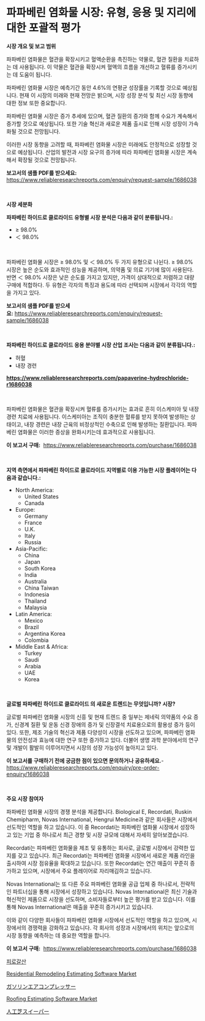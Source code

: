 <p><h1>파파베린 염화물 시장: 유형, 응용 및 지리에 대한 포괄적 평가</h1></p><p><strong>시장 개요 및 보고 범위</strong></p>
<p><p>파파베린 염화물은 혈관을 확장시키고 혈액순환을 촉진하는 약물로, 혈관 질환을 치료하는 데 사용됩니다. 이 약물은 혈관을 확장시켜 혈액의 흐름을 개선하고 혈류를 증가시키는 데 도움이 됩니다.</p><p>파파베린 염화물 시장은 예측기간 동안 4.6%의 연평균 성장률을 기록할 것으로 예상됩니다. 현재 이 시장의 미래와 현재 전망은 밝으며, 시장 성장 분석 및 최신 시장 동향에 대한 정보 또한 중요합니다.</p><p>파파베린 염화물 시장은 증가 추세에 있으며, 혈관 질환의 증가와 함께 수요가 계속해서 증가할 것으로 예상됩니다. 또한 기술 혁신과 새로운 제품 출시로 인해 시장 성장이 가속화될 것으로 전망됩니다.</p><p>이러한 시장 동향을 고려할 때, 파파베린 염화물 시장은 미래에도 안정적으로 성장할 것으로 예상됩니다. 산업의 발전과 시장 요구의 증가에 따라 파파베린 염화물 시장은 계속해서 확장될 것으로 전망됩니다.</p></p>
<p><strong>보고서의 샘플 PDF를 받으세요:</strong> <a href="https://www.reliableresearchreports.com/enquiry/request-sample/1686038">https://www.reliableresearchreports.com/enquiry/request-sample/1686038</a></p>
<p>&nbsp;</p>
<p><strong>시장 세분화</strong></p>
<p><strong>파파베린 하이드로 클로라이드 유형별 시장 분석은 다음과 같이 분류됩니다.:</strong></p>
<p><ul><li>≥ 98.0%</li><li>＜ 98.0%</li></ul></p>
<p>&nbsp;</p>
<p><p>파파베린 염화물 시장은 ≥ 98.0% 및 ＜ 98.0% 두 가지 유형으로 나뉜다. ≥ 98.0% 시장은 높은 순도와 효과적인 성능을 제공하며, 의약품 및 의료 기기에 많이 사용된다. 반면 ＜ 98.0% 시장은 낮은 순도를 가지고 있지만, 가격이 상대적으로 저렴하고 대량 구매에 적합하다. 두 유형은 각자의 특징과 용도에 따라 선택되며 시장에서 각각의 역할을 가지고 있다.</p></p>
<p><strong>보고서의 샘플 PDF를 받으세요:</strong>&nbsp;<a href="https://www.reliableresearchreports.com/enquiry/request-sample/1686038">https://www.reliableresearchreports.com/enquiry/request-sample/1686038</a></p>
<p>&nbsp;</p>
<p><strong> 파파베린 하이드로 클로라이드 응용 분야별 시장 산업 조사는 다음과 같이 분류됩니다.:</strong></p>
<p><ul><li>허혈</li><li>내장 경련</li></ul></p>
<p><strong><a href="https://www.reliableresearchreports.com/papaverine-hydrochloride-r1686038">https://www.reliableresearchreports.com/papaverine-hydrochloride-r1686038</a></strong></p>
<p>&nbsp;</p>
<p><p>파파베린 염화물은 혈관을 확장시켜 혈류를 증가시키는 효과로 흔히 이스케미아 및 내장 경련 치료에 사용됩니다. 이스케미아는 조직이 충분한 혈류를 받지 못하여 발생하는 상태이고, 내장 경련은 내장 근육의 비정상적인 수축으로 인해 발생하는 질환입니다. 파파베린 염화물은 이러한 증상을 완화시키는데 효과적으로 사용됩니다.</p></p>
<p><strong>이 보고서 구매:</strong>&nbsp; <a href="https://www.reliableresearchreports.com/purchase/1686038">https://www.reliableresearchreports.com/purchase/1686038</a></p>
<p>&nbsp;</p>
<p><strong>지역 측면에서 파파베린 하이드로 클로라이드 지역별로 이용 가능한 시장 플레이어는 다음과 같습니다.:</strong></p>
<p><ul>
    <li>
        North America:
        <ul>
            <li>United States</li>
            <li>Canada</li>
        </ul>
    </li>
    <li>
        Europe:
        <ul>
            <li>Germany</li>
            <li>France</li>
            <li>U.K.</li>
            <li>Italy</li>
            <li>Russia</li>
        </ul>
    </li>
    <li>
        Asia-Pacific:
        <ul>
            <li>China</li>
            <li>Japan</li>
            <li>South Korea</li>
            <li>India</li>
            <li>Australia</li>
            <li>China Taiwan</li>
            <li>Indonesia</li>
            <li>Thailand</li>
            <li>Malaysia</li>
        </ul>
    </li>
    <li>
        Latin America:
        <ul>
            <li>Mexico</li>
            <li>Brazil</li>
            <li>Argentina Korea</li>
            <li>Colombia</li>
        </ul>
    </li>
    <li>
        Middle East & Africa:
        <ul>
            <li>Turkey</li>
            <li>Saudi</li>
            <li>Arabia</li>
            <li>UAE</li>
            <li>Korea</li>
        </ul>
    </li>
    </ul></p>
<p>&nbsp;</p>
<p><strong>글로벌 파파베린 하이드로 클로라이드 의 새로운 트렌드는 무엇입니까? 시장?</strong></p>
<p><p>글로벌 파파베린 염화물 시장의 신흥 및 현재 트렌드 중 일부는 제네릭 의약품의 수요 증가, 신경계 질환 및 운동 신경 장애의 증가 및 신장결석 치료용으로의 활용성 증가 등이 있다. 또한, 제조 기술의 혁신과 제품 다양성이 시장을 선도하고 있으며, 파파베린 염화물의 안전성과 효능에 대한 연구 또한 증가하고 있다. 더불어 생명 과학 분야에서의 연구 및 개발이 활발히 이루어지면서 시장의 성장 가능성이 높아지고 있다.</p></p>
<p><strong>이 보고서를 구매하기 전에 궁금한 점이 있으면 문의하거나 공유하세요.</strong>- <a href="https://www.reliableresearchreports.com/enquiry/pre-order-enquiry/1686038">https://www.reliableresearchreports.com/enquiry/pre-order-enquiry/1686038</a></p>
<p>&nbsp;</p>
<p><strong>주요 시장 참여자</strong></p>
<p><p>파파베린 염화물 시장의 경쟁 분석을 제공합니다. Biological E, Recordati, Ruskin Chemipharm, Novas International, Hengrui Medicine과 같은 회사들은 시장에서 선도적인 역할을 하고 있습니다. 이 중 Recordati는 파파베린 염화물 시장에서 성장하고 있는 기업 중 하나로서 최근 경향 및 시장 규모에 대해서 자세히 알아보겠습니다.</p><p>Recordati는 파파베린 염화물을 제조 및 유통하는 회사로, 글로벌 시장에서 강력한 입지를 갖고 있습니다. 최근 Recordati는 파파베린 염화물 시장에서 새로운 제품 라인을 출시하여 시장 점유율을 확대하고 있습니다. 또한 Recordati는 연간 매출이 꾸준히 증가하고 있으며, 시장에서 주요 플레이어로 자리매김하고 있습니다.</p><p>Novas International는 또 다른 주요 파파베린 염화물 공급 업체 중 하나로서, 전략적인 파트너십을 통해 시장에서 성장하고 있습니다. Novas International은 최신 기술과 혁신적인 제품으로 시장을 선도하며, 소비자들로부터 높은 평가를 받고 있습니다. 이를 통해 Novas International은 매출을 꾸준히 증가시키고 있습니다.</p><p>이와 같이 다양한 회사들이 파파베린 염화물 시장에서 선도적인 역할을 하고 있으며, 시장에서의 경쟁력을 강화하고 있습니다. 각 회사의 성장과 시장에서의 위치는 앞으로의 시장 동향을 예측하는 데 중요한 역할을 합니다.</p></p>
<p><strong>이 보고서 구매:</strong>&nbsp;&nbsp;<a href="https://www.reliableresearchreports.com/purchase/1686038">https://www.reliableresearchreports.com/purchase/1686038</a></p>
<p><p><a href="https://github.com/lkwggful07722/Market-Research-Report-List-1/blob/main/666311623148.md">피로갈산</a></p><p><a href="https://github.com/irfadac/Market-Research-Report-List-2/blob/main/residential-remodeling-estimating-software-market.md">Residential Remodeling Estimating Software Market</a></p><p><a href="https://github.com/mathieurico66/Market-Research-Report-List-1/blob/main/621415725409.md">ガソリンエアコンプレッサー</a></p><p><a href="https://github.com/myacatherineblakecaczo9vcsw/Market-Research-Report-List-2/blob/main/roofing-estimating-software-market.md">Roofing Estimating Software Market</a></p><p><a href="https://github.com/ycmtqqhvk3273/Market-Research-Report-List-1/blob/main/264857225408.md">人工芝スイーパー</a></p></p>